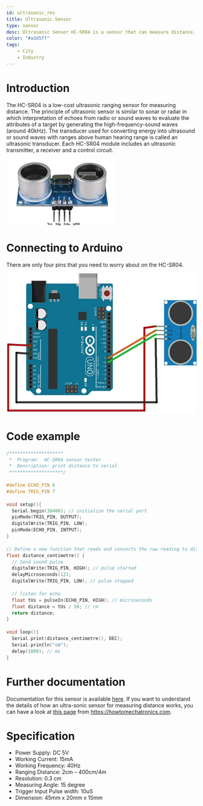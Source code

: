 ```yaml
---
id: ultrasonic_res
title: Ultrasonic Sensor
type: sensor
desc: Ultrasonic Sensor HC-SR04 is a sensor that can measure distance. It emits an ultrasound at 40 000 Hz (40kHz) which travels through the air and if there is an object or obstacle on its path It will bounce back to the module.
color: "#a3d5ff"
tags:
    - City
    - Industry
---
```


# Introduction

The HC-SR04 is a low-cost ultrasonic ranging sensor for measuring distance. The principle of ultrasonic sensor is similar to sonar or radar in which  interpretation of echoes from radio or sound waves to evaluate the attributes of a target by generating the high-frequency-sound waves (around 40kHz). The transducer used for converting energy into ultrasound or sound waves with ranges above human hearing range is called an ultrasonic transducer. Each HC-SR04 module includes an ultrasonic transmitter, a receiver and a control circuit.

![hc-sr04](img/hc-sr04.jpg)


# Connecting to Arduino

There are only four pins that you need to worry about on the HC-SR04.

![hc-sr04](img/hc-sr04-arduino.jpg)

# Code example

```c
/********************
 *  Program:  HC-SR04 sensor tester
 *  Description: print distance to serial
 ********************/

#define ECHO_PIN 6 	
#define TRIG_PIN 7 

void setup(){
  Serial.begin(38400); // initialize the serial port
  pinMode(TRIG_PIN, OUTPUT);
  digitalWrite(TRIG_PIN, LOW);
  pinMode(ECHO_PIN, INTPUT);
}

// Define a new function that reads and converts the raw reading to distance (cm)
float distance_centimetre() {
  // Send sound pulse
  digitalWrite(TRIG_PIN, HIGH); // pulse started
  delayMicroseconds(12);
  digitalWrite(TRIG_PIN, LOW); // pulse stopped

  // listen for echo 
  float tUs = pulseIn(ECHO_PIN, HIGH); // microseconds
  float distance = tUs / 58; // cm 
  return distance;
}

void loop(){
  Serial.print(distance_centimetre(), DEC);
  Serial.println("cm");
  delay(1000); // ms 
}
```

# Further documentation

Documentation for this sensor is available [here](https://cdn.sparkfun.com/datasheets/Sensors/Proximity/HCSR04.pdf). If you want to understand the details of how an ultra-sonic sensor for measuring distance works, you can have a look at [this page](https://howtomechatronics.com/tutorials/arduino/ultrasonic-sensor-hc-sr04/) from https://howtomechatronics.com.


# Specification

- Power Supply: DC 5V
- Working Current: 15mA
- Working Frequency: 40Hz
- Ranging Distance: 2cm – 400cm/4m
- Resolution: 0.3 cm
- Measuring Angle: 15 degree
- Trigger Input Pulse width: 10uS
- Dimension: 45mm x 20mm x 15mm
